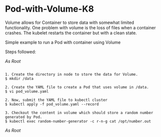# Pod-with-Volume-K8
Volume allows for Container to store data with somewhat limited functionality. One problem with volume is the loss of files when a container crashes. The kubelet restarts the container but with a clean state.

Simple example to run a Pod with container using Volume

Steps followed:

*As Root*
```

1. Create the directory in node to store the data for Volume.
$ mkdir /data

2. Create the YAML file to create a Pod that uses volume in /data.
$ vi pod_volume.yaml

2. Now, submit the YAML file to kubectl cluster
$ kubectl apply -f pod_volume.yaml --record

3. Checkout the content in volume which should store a random number generated by Pod.
$ kubectl exec random-number-generator -c r-n-g cat /opt/number.out

```
*As Root*
